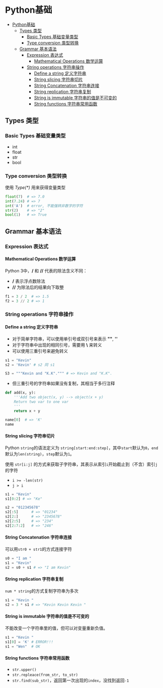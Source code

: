 # Python基础
<!-- TOC depthFrom:1 depthTo:6 withLinks:1 updateOnSave:1 orderedList:0 -->

- [Python基础](#python基础)
	- [Types 类型](#types-类型)
		- [Basic Types 基础变量类型](#basic-types-基础变量类型)
		- [Type conversion 类型转换](#type-conversion-类型转换)
	- [Grammar 基本语法](#grammar-基本语法)
		- [Expression 表达式](#expression-表达式)
			- [Mathematical Operations 数学运算](#mathematical-operations-数学运算)
		- [String operations 字符串操作](#string-operations-字符串操作)
			- [Define a string 定义字符串](#define-a-string-定义字符串)
			- [String slicing 字符串切片](#string-slicing-字符串切片)
			- [String Concatenation 字符串连接](#string-concatenation-字符串连接)
			- [String replication 字符串复制](#string-replication-字符串复制)
			- [String is immutable 字符串的值是不可变的](#string-is-immutable-字符串的值是不可变的)
			- [String functions 字符串常用函数](#string-functions-字符串常用函数)

<!-- /TOC -->

## Types 类型
### Basic Types 基础变量类型
* int
* float
* str
* bool

### Type conversion 类型转换
使用 _Type(*)_ 用来获得变量类型
``` python
float(7)  # => 7.0
int(7.24) # => 7
int('A')  # error, 不能强转非数字的字符
str(2)    # => "2"
bool(1)   # => True
```

## Grammar 基本语法
### Expression 表达式
#### Mathematical Operations 数学运算
Python 3中，**/** 和 **//** 代表的除法含义不同：
* **/** 表示浮点数除法
* **//** 为除法后的结果向下取整
``` python
f1 = 3 / 2  # => 1.5
f2 = 3 // 2 # => 1
```

### String operations 字符串操作
#### Define a string 定义字符串
* 对于简单字符串，可以使用单引号或双引号来表示 **""**, **''**
* 对于字符串中出现的相同引号，需要用 **\\** 来转义
* 可以使用三重引号来避免转义

``` python
s1 = "Kevin"
s2 = 'Kevin' # s2 同 s1

S3 = """Kevin and "K.K".""" # => Kevin and "K.K".
```
* 但三重引号的字符串如果没有复制，其相当于多行注释
``` python
def add(x, y):
	'''Add two object(x, y) --> object(x + y)
	Return two var to one var
	'''
	return x + y
```

``` python
name[0]  # => 'K'
name
```

#### String slicing 字符串切片
Python `string`的语法定义为 `string[start:end:step]`，其中`start`默认为`0`，`end`默认为`len(string)`，`step`默认为`1`。

使用 `str[i:j]` 的方式来获取子字符串，其表示从索引`i`开始截止到（不含）索引`j`的字符
* `i >= -len(str)`
* `j > i`
``` python
s1 = "Kevin"
s1[0:2] # => "Ke"

s2 = "012345678"
s2[:5]      # => "01234"
s2[2:]      # => "2345678"
s2[2:5]     # => "234"
s2[2:7:2]   # => "246"
```

#### String Concatenation 字符串连接
可以用`str0 + str1`的方式连接字符
``` python
s0 = "I am "
s1 = "Kevin"
s2 = s0 + s1 # => "I am Kevin"
```
#### String replication 字符串复制
`num * string`的方式复制字符串为多次
``` python
s1 = "Kevin "
s2 = 3 * s1 # => "Kevin Kevin Kevin "
```

#### String is immutable 字符串的值是不可变的
不能改变一个字符串里的值，但可以对变量重新负值。
``` python
s1 = "Kevin "
s1[0] = 'K' # ERROR!!!
s1 = "Wen"  # OK
```

#### String functions 字符串常用函数
* `str.upper()`
* `str.repleace(from_str, to_str)`
* `str.find(sub_str)`，返回第一次出现的`index`，没找到返回`-1`

